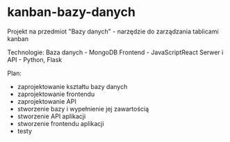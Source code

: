 # kanban-bazy-danych

Projekt na przedmiot "Bazy danych" - narzędzie do zarządzania tablicami kanban

Technologie:
Baza danych - MongoDB
Frontend - JavaScriptReact
Serwer i API - Python, Flask

Plan:
* zaprojektowanie kształtu bazy danych
* zaprojektowanie frontendu
* zaprojektowanie API
* stworzenie bazy i wypełnienie jej zawartością
* stworzenie API aplikacji
* stworzenie frontendu aplikacji
* testy
